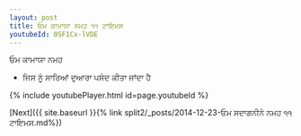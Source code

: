 ```yaml
---
layout: post
title: ਓਮ ਕਾਮਾਯਾ ਨਮਹ ੧੧ ਟਾਇਮਸ
youtubeId: 0SF1Cx-lVDE
---
```

 
 
 ਓਮ ਕਾਮਾਯਾ ਨਮਹ  
 
 -  ਜਿਸ ਨੂੰ ਸਾਰਿਆਂ ਦੁਆਰਾ ਪਸੰਦ ਕੀਤਾ ਜਾਂਦਾ ਹੈ 
 
  
 
  
 
 
 
 
 
 


{% include youtubePlayer.html id=page.youtubeId %}
 
[Next]({{ site.baseurl }}{% link  split2/_posts/2014-12-23-ਓਮ ਸਦਾਗਨੀਨੇ ਨਮਹ ੧੧ ਟਾਇਮਸ.md%})
 
